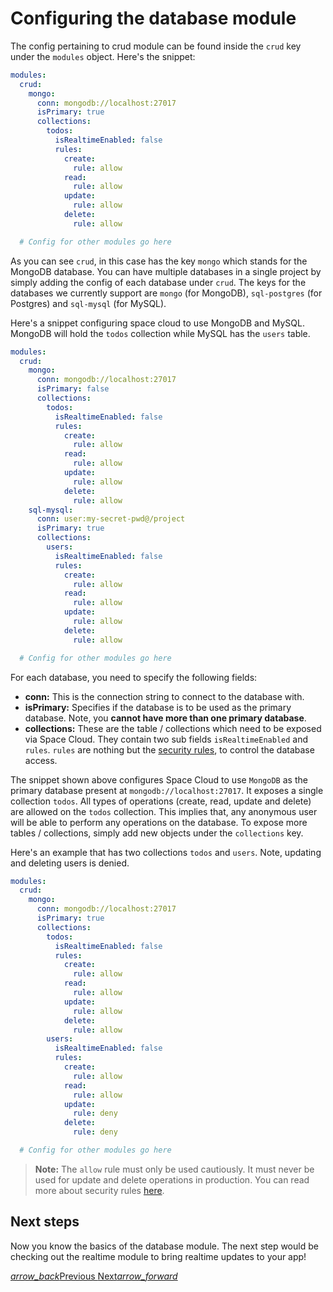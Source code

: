 # Configuring the database module

The config pertaining to crud module can be found inside the `crud` key under the `modules` object. Here's the snippet:

```yaml
modules:
  crud:
    mongo:
      conn: mongodb://localhost:27017
      isPrimary: true
      collections:
        todos:
          isRealtimeEnabled: false
          rules:
            create:
              rule: allow
            read:
              rule: allow
            update:
              rule: allow
            delete:
              rule: allow

  # Config for other modules go here
```

As you can see `crud`, in this case has the key `mongo` which stands for the MongoDB database. You can have multiple databases in a single project by simply adding the config of each database under `crud`. The keys for the databases we currently support are `mongo` (for MongoDB), `sql-postgres` (for Postgres) and `sql-mysql` (for MySQL).

Here's a snippet configuring space cloud to use MongoDB and MySQL. MongoDB will hold the `todos` collection while MySQL has the `users` table.

```yaml
modules:
  crud:
    mongo:
      conn: mongodb://localhost:27017
      isPrimary: false
      collections:
        todos:
          isRealtimeEnabled: false
          rules:
            create:
              rule: allow
            read:
              rule: allow
            update:
              rule: allow
            delete:
              rule: allow
    sql-mysql:
      conn: user:my-secret-pwd@/project
      isPrimary: true
      collections:
        users:
          isRealtimeEnabled: false
          rules:
            create:
              rule: allow
            read:
              rule: allow
            update:
              rule: allow
            delete:
              rule: allow

  # Config for other modules go here
```

For each database, you need to specify the following fields:
- **conn:** This is the connection string to connect to the database with.
- **isPrimary:** Specifies if the database is to be used as the primary database. Note, you **cannot have more than one primary database**.
- **collections:** These are the table / collections which need to be exposed via Space Cloud. They contain two sub fields `isRealtimeEnabled` and `rules`. `rules` are nothing but the [security rules](/docs/security/database), to control the database access.

The snippet shown above configures Space Cloud to use `MongoDB` as the primary database present at `mongodb://localhost:27017`. It exposes a single collection `todos`. All types of operations (create, read, update and delete) are allowed on the `todos` collection. This implies that, any anonymous user will be able to perform any operations on the database. To expose more tables / collections, simply add new objects under the `collections` key.

Here's an example that has two collections `todos` and `users`. Note, updating and deleting users is denied.

```yaml
modules:
  crud:
    mongo:
      conn: mongodb://localhost:27017
      isPrimary: true
      collections:
        todos:
          isRealtimeEnabled: false
          rules:
            create:
              rule: allow
            read:
              rule: allow
            update:
              rule: allow
            delete:
              rule: allow
        users:
          isRealtimeEnabled: false
          rules:
            create:
              rule: allow
            read:
              rule: allow
            update:
              rule: deny
            delete:
              rule: deny

  # Config for other modules go here
```

> **Note:** The `allow` rule must only be used cautiously. It must never be used for update and delete operations in production. You can read more about security rules [here](/docs/security/database). 

## Next steps

Now you know the basics of the database module. The next step would be checking out the realtime module to bring realtime updates to your app!

<div class="btns-wrapper">
  <a href="/docs/database/delete" class="waves-effect waves-light btn primary-btn-border btn-small">
    <i class="material-icons btn-with-icon">arrow_back</i>Previous
  </a>
  <a href="/docs/realtime/overview" class="waves-effect waves-light btn primary-btn-fill btn-small">
    Next<i class="material-icons btn-with-icon">arrow_forward</i>
  </a>
</div>